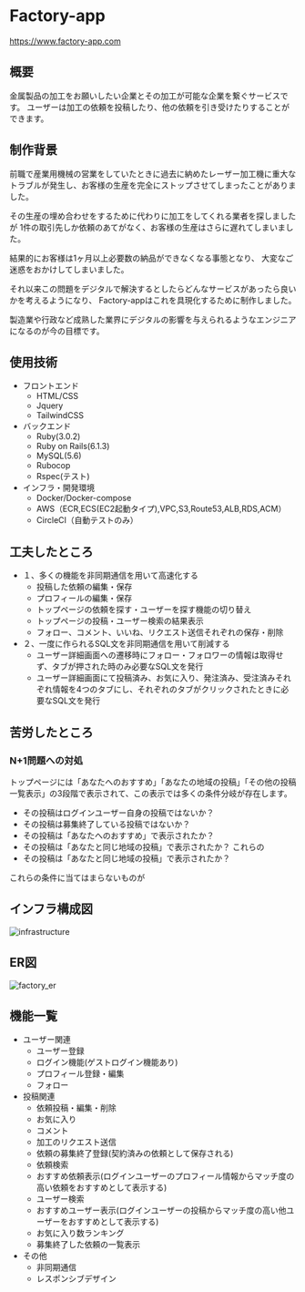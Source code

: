 # Factory-app
https://www.factory-app.com
## 概要
金属製品の加工をお願いしたい企業とその加工が可能な企業を繋ぐサービスです。
ユーザーは加工の依頼を投稿したり、他の依頼を引き受けたりすることができます。
## 制作背景
前職で産業用機械の営業をしていたときに過去に納めたレーザー加工機に重大なトラブルが発生し、お客様の生産を完全にストップさせてしまったことがありました。

その生産の埋め合わせをするために代わりに加工をしてくれる業者を探しましたが
1件の取引先しか依頼のあてがなく、お客様の生産はさらに遅れてしまいました。

結果的にお客様は1ヶ月以上必要数の納品ができなくなる事態となり、
大変なご迷惑をおかけしてしまいました。

それ以来この問題をデジタルで解決するとしたらどんなサービスがあったら良いかを考えるようになり、
Factory-appはこれを具現化するために制作しました。

製造業や行政など成熟した業界にデジタルの影響を与えられるようなエンジニアになるのが今の目標です。
## 使用技術
- フロントエンド
  - HTML/CSS
  - Jquery
  - TailwindCSS
- バックエンド
  - Ruby(3.0.2)
  - Ruby on Rails(6.1.3)
  - MySQL(5.6)
  - Rubocop
  - Rspec(テスト)
- インフラ・開発環境
  - Docker/Docker-compose
  - AWS（ECR,ECS(EC2起動タイプ),VPC,S3,Route53,ALB,RDS,ACM）
  - CircleCI（自動テストのみ）
## 工夫したところ
- １、多くの機能を非同期通信を用いて高速化する
  - 投稿した依頼の編集・保存
  - プロフィールの編集・保存
  - トップページの依頼を探す・ユーザーを探す機能の切り替え
  - トップページの投稿・ユーザー検索の結果表示
  - フォロー、コメント、いいね、リクエスト送信それぞれの保存・削除
- ２、一度に作られるSQL文を非同期通信を用いて削減する
  - ユーザー詳細画面への遷移時にフォロー・フォロワーの情報は取得せず、タブが押された時のみ必要なSQL文を発行
  - ユーザー詳細画面にて投稿済み、お気に入り、発注済み、受注済みそれぞれ情報を4つのタブにし、それぞれのタブがクリックされたときに必要なSQL文を発行
## 苦労したところ
### N+1問題への対処
トップページには「あなたへのおすすめ」「あなたの地域の投稿」「その他の投稿一覧表示」の3段階で表示されて、この表示では多くの条件分岐が存在します。 
- その投稿はログインユーザー自身の投稿ではないか？
- その投稿は募集終了している投稿ではないか？
- その投稿は「あなたへのおすすめ」で表示されたか？
- その投稿は「あなたと同じ地域の投稿」で表示されたか？
これらの
- その投稿は「あなたと同じ地域の投稿」で表示されたか？

これらの条件に当てはまらないものが
## インフラ構成図
![infrastructure](https://user-images.githubusercontent.com/87586109/140628191-9540a03a-67f3-4472-bd12-fa15bdf0714b.png)
## ER図
![factory_er](https://user-images.githubusercontent.com/87586109/140602645-d39f045d-f4f6-415e-86ce-c692a2e8ceb5.png)
## 機能一覧
- ユーザー関連
  - ユーザー登録
  - ログイン機能(ゲストログイン機能あり)
  - プロフィール登録・編集
  - フォロー
- 投稿関連
  - 依頼投稿・編集・削除
  - お気に入り
  - コメント
  - 加工のリクエスト送信
  - 依頼の募集終了登録(契約済みの依頼として保存される)
  - 依頼検索
  - おすすめ依頼表示(ログインユーザーのプロフィール情報からマッチ度の高い依頼をおすすめとして表示する)
  - ユーザー検索
  - おすすめユーザー表示(ログインユーザーの投稿からマッチ度の高い他ユーザーをおすすめとして表示する)
  - お気に入り数ランキング
  - 募集終了した依頼の一覧表示
- その他
  - 非同期通信
  - レスポンシブデザイン
